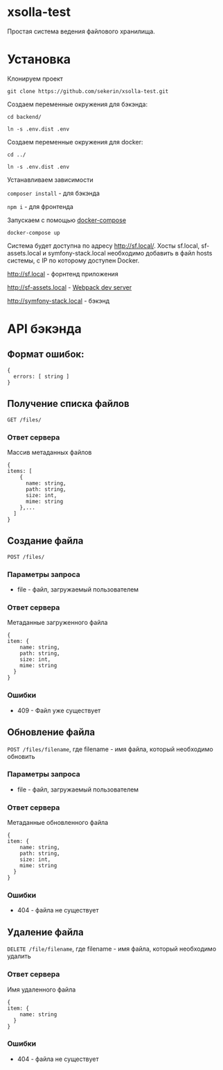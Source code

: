 # xsolla-test

Простая система ведения файлового хранилища.

# Установка

Клонируем проект

```git clone https://github.com/sekerin/xsolla-test.git```

Создаем переменные окружения для бэкэнда:

```cd backend/```

```ln -s .env.dist .env```

Создаем переменные окружения для docker:

```cd ../```

```ln -s .env.dist .env```

Устанавливаем зависимости

```composer install``` - для бэкэнда

```npm i``` - для фронтенда

Запускаем с помощью [docker-compose](https://docs.docker.com/compose/)

```docker-compose up```

Система будет доступна по адресу http://sf.local/. Хосты sf.local, sf-assets.local и symfony-stack.local необходимо добавить в файл hosts системы, с IP по которому доступен Docker.

http://sf.local - форнтенд приложения

http://sf-assets.local - [Webpack dev server](https://github.com/webpack/webpack-dev-server)

http://symfony-stack.local - бэкэнд

# API бэкэнда

## Формат ошибок:

```
{
  errors: [ string ]
}
```

## Получение списка файлов

```GET /files/```

### Ответ сервера

Массив метаданных файлов

```
{
items: [
    {
      name: string,
      path: string,
      size: int,
      mime: string
    },...
  ]
}
```

## Создание файла

```POST /files/```

### Параметры запроса

- file - файл, загружаемый пользователем

### Ответ сервера

Метаданные загруженного файла

```
{
item: {
    name: string,
    path: string,
    size: int,
    mime: string
  }
}
```

### Ошибки

- 409 - Файл уже существует

## Обновление файла

```POST /files/filename```, где filename - имя файла, который необходимо обновить

### Параметры запроса

- file - файл, загружаемый пользователем

### Ответ сервера

Метаданные обновленного файла

```
{
item: {
    name: string,
    path: string,
    size: int,
    mime: string
  }
}
```

### Ошибки

- 404 - файла не существует

## Удаление файла

```DELETE /file/filename```, где filename - имя файла, который необходимо удалить

### Ответ сервера

Имя удаленного файла

```
{
item: {
    name: string
  }
}
```

### Ошибки

- 404 - файла не существует
